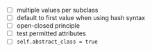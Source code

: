 - [ ] multiple values per subclass
- [ ] default to first value when using hash syntax
- [ ] open-closed principle
- [ ] test permitted attributes
- [ ] `self.abstract_class = true`